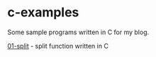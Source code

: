 # c-examples

Some sample programs written in C for my blog.

[01-split](01-split) - split function written in C
